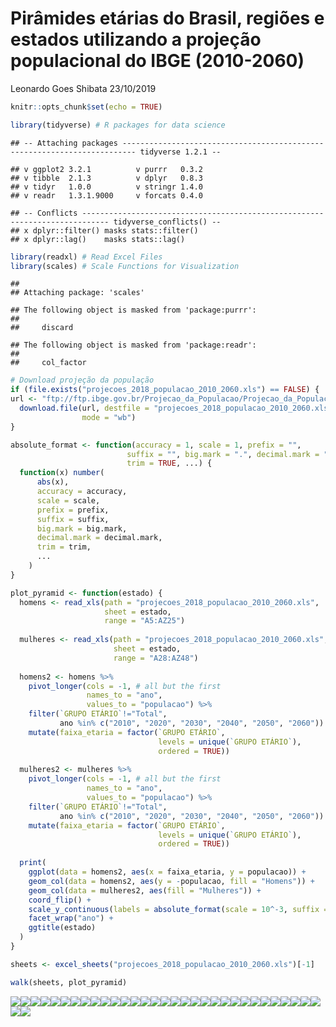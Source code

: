 Pirâmides etárias do Brasil, regiões e estados utilizando a projeção
populacional do IBGE (2010-2060)
================
Leonardo Goes Shibata
23/10/2019

``` r
knitr::opts_chunk$set(echo = TRUE)

library(tidyverse) # R packages for data science
```

    ## -- Attaching packages ------------------------------------------------------------------------- tidyverse 1.2.1 --

    ## v ggplot2 3.2.1          v purrr   0.3.2     
    ## v tibble  2.1.3          v dplyr   0.8.3     
    ## v tidyr   1.0.0          v stringr 1.4.0     
    ## v readr   1.3.1.9000     v forcats 0.4.0

    ## -- Conflicts ---------------------------------------------------------------------------- tidyverse_conflicts() --
    ## x dplyr::filter() masks stats::filter()
    ## x dplyr::lag()    masks stats::lag()

``` r
library(readxl) # Read Excel Files
library(scales) # Scale Functions for Visualization
```

    ## 
    ## Attaching package: 'scales'

    ## The following object is masked from 'package:purrr':
    ## 
    ##     discard

    ## The following object is masked from 'package:readr':
    ## 
    ##     col_factor

``` r
# Download projeção da população
if (file.exists("projecoes_2018_populacao_2010_2060.xls") == FALSE) {
url <- "ftp://ftp.ibge.gov.br/Projecao_da_Populacao/Projecao_da_Populacao_2018/projecoes_2018_populacao_2010_2060.xls"
  download.file(url, destfile = "projecoes_2018_populacao_2010_2060.xls",
                mode = "wb")
}
```

``` r
absolute_format <- function(accuracy = 1, scale = 1, prefix = "",
                          suffix = "", big.mark = ".", decimal.mark = ",",
                          trim = TRUE, ...) {
  function(x) number(
      abs(x),
      accuracy = accuracy,
      scale = scale,
      prefix = prefix,
      suffix = suffix,
      big.mark = big.mark,
      decimal.mark = decimal.mark,
      trim = trim,
      ...
    )
}

plot_pyramid <- function(estado) {
  homens <- read_xls(path = "projecoes_2018_populacao_2010_2060.xls",
                     sheet = estado,
                     range = "A5:AZ25")
  
  mulheres <- read_xls(path = "projecoes_2018_populacao_2010_2060.xls",
                       sheet = estado,
                       range = "A28:AZ48")
  
  homens2 <- homens %>%
    pivot_longer(cols = -1, # all but the first
                 names_to = "ano",
                 values_to = "populacao") %>%
    filter(`GRUPO ETÁRIO`!="Total",
           ano %in% c("2010", "2020", "2030", "2040", "2050", "2060")) %>%
    mutate(faixa_etaria = factor(`GRUPO ETÁRIO`,
                                 levels = unique(`GRUPO ETÁRIO`),
                                 ordered = TRUE))
  
  mulheres2 <- mulheres %>%
    pivot_longer(cols = -1, # all but the first
                 names_to = "ano",
                 values_to = "populacao") %>%
    filter(`GRUPO ETÁRIO`!="Total",
           ano %in% c("2010", "2020", "2030", "2040", "2050", "2060")) %>%
    mutate(faixa_etaria = factor(`GRUPO ETÁRIO`,
                                 levels = unique(`GRUPO ETÁRIO`),
                                 ordered = TRUE))
  
  print(
    ggplot(data = homens2, aes(x = faixa_etaria, y = populacao)) +
    geom_col(data = homens2, aes(y = -populacao, fill = "Homens")) +
    geom_col(data = mulheres2, aes(fill = "Mulheres")) +
    coord_flip() +
    scale_y_continuous(labels = absolute_format(scale = 10^-3, suffix = " mil")) +
    facet_wrap("ano") +
    ggtitle(estado)
  )
}
```

``` r
sheets <- excel_sheets("projecoes_2018_populacao_2010_2060.xls")[-1]

walk(sheets, plot_pyramid)
```

![](README_files/figure-gfm/plot-1.png)<!-- -->![](README_files/figure-gfm/plot-2.png)<!-- -->![](README_files/figure-gfm/plot-3.png)<!-- -->![](README_files/figure-gfm/plot-4.png)<!-- -->![](README_files/figure-gfm/plot-5.png)<!-- -->![](README_files/figure-gfm/plot-6.png)<!-- -->![](README_files/figure-gfm/plot-7.png)<!-- -->![](README_files/figure-gfm/plot-8.png)<!-- -->![](README_files/figure-gfm/plot-9.png)<!-- -->![](README_files/figure-gfm/plot-10.png)<!-- -->![](README_files/figure-gfm/plot-11.png)<!-- -->![](README_files/figure-gfm/plot-12.png)<!-- -->![](README_files/figure-gfm/plot-13.png)<!-- -->![](README_files/figure-gfm/plot-14.png)<!-- -->![](README_files/figure-gfm/plot-15.png)<!-- -->![](README_files/figure-gfm/plot-16.png)<!-- -->![](README_files/figure-gfm/plot-17.png)<!-- -->![](README_files/figure-gfm/plot-18.png)<!-- -->![](README_files/figure-gfm/plot-19.png)<!-- -->![](README_files/figure-gfm/plot-20.png)<!-- -->![](README_files/figure-gfm/plot-21.png)<!-- -->![](README_files/figure-gfm/plot-22.png)<!-- -->![](README_files/figure-gfm/plot-23.png)<!-- -->![](README_files/figure-gfm/plot-24.png)<!-- -->![](README_files/figure-gfm/plot-25.png)<!-- -->![](README_files/figure-gfm/plot-26.png)<!-- -->![](README_files/figure-gfm/plot-27.png)<!-- -->![](README_files/figure-gfm/plot-28.png)<!-- -->![](README_files/figure-gfm/plot-29.png)<!-- -->![](README_files/figure-gfm/plot-30.png)<!-- -->![](README_files/figure-gfm/plot-31.png)<!-- -->![](README_files/figure-gfm/plot-32.png)<!-- -->![](README_files/figure-gfm/plot-33.png)<!-- -->
